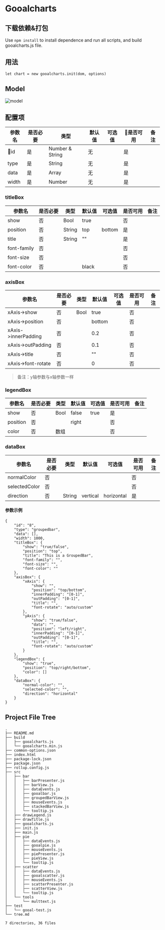 # Gooalcharts

## 下载依赖&打包

Use `npm install` to install dependence and run all scripts, and build gooalcharts.js file.

## 用法

``` 
let chart = new gooalcharts.init(dom, options) 
```

## Model
![model](http://git.soyomics.com:9000/mars/gooal-charts/raw/master/demand&design/model.png)

## 配置项
参数名 |是否必要 |类型            |默认值 |可选值     |是否可用    |备注
------|-------|----------------|------|----------|----------|--------
id    |是     |Number & String |无    |          |是         |
type  |是     |String          |无     |         |是         |
data  |是     |Array           |无    |          |是         |
width |是     |Number          |无    |          |是         |

### titleBox
参数名       |是否必要  |类型   |默认值    |可选值     |是否可用     |备注
------------|--------|-------|---------|----------|-----------|------
show        |否      |Bool   |true     |          |否
position    |否      |String |top      |bottom    |是
title       |否      |String |""       |          |是
font-family |否      |       |         |          |否
font-size   |否      |       |         |          |否
font-color  |否      |       |black    |          |否

### axisBox
参数名               |是否必要  |类型   |默认值    |可选值     |是否可用     |备注
--------------------|--------|-------|---------|----------|-----------|------
xAxis->show         |否      |Bool   |true     |          |否          
xAxis->position     |否      |       |bottom   |          |否
xAxis->innerPadding |否      |       |0.2      |          |否
xAxis->outPadding   |否      |       |0.1      |          |否
xAxis->title        |否      |       |""       |          |否
xAxis->font-rotate  |否      |       |0        |          |否
>备注：y轴参数与x轴参数一样

### legendBox
参数名       |是否必要  |类型   |默认值    |可选值     |是否可用     |备注
------------|--------|-------|---------|----------|-----------|------
show        |否      |Bool   |false    |true      |是
position    |否      |       |right    |          |否
color       |否      |数组    |         |          |否

### dataBox
参数名                |是否必要  |类型   |默认值    |可选值     |是否可用     |备注
---------------------|--------|-------|---------|----------|-----------|------
normalColor          |否      |       |         |          |否
selectedColor        |否      |       |         |          |否
direction            |否      |String |vertical |horizontal|是

#### 参数示例
```
{
    "id": "8",
    "type": "groupedbar",
    "data": [],
    "width": 1000,
    "titleBox": {
        "show": "true/false",
        "position": "top",
        "title": "This is a GroupedBar",
        "font-family": "",
        "font-size": "",
        "font-color": ""
    },
    "axisBox": {
        "xAxis": {
            "show": "",
            "position": "top/bottom",
            "innerPadding": "[0-1]",
            "outPadding": "[0-1]",
            "title": "",
            "font-rotate": "auto/custom"
        },
        "yAxis": {
            "show": "true/false",
            "data": "",
            "position": "left/right",
            "innerPadding": "[0-1]",
            "outPadding": "[0-1]",
            "title": "",
            "font-rotate": "auto/custom"
        }
    },
    "legendBox": {
        "show": "true",
        "position": "top/right/bottom",
        "color": []
    },
    "dataBox": {
        "normal-color": "",
        "selected-color": "",
        "direction": "horizontal"
    }
}
```


## Project File Tree
```
.
├── README.md
├── build
│   ├── gooalcharts.js
│   └── gooalcharts.min.js
├── common-options.json
├── index.html
├── package-lock.json
├── package.json
├── rollup.config.js
├── src
│   ├── bar
│   │   ├── barPresenter.js
│   │   ├── barView.js
│   │   ├── dataEvents.js
│   │   ├── gooalbar.js
│   │   ├── groupedBarView.js
│   │   ├── mouseEvents.js
│   │   ├── stackedBarView.js
│   │   └── tooltip.js
│   ├── drawLegend.js
│   ├── drawTitle.js
│   ├── gooalcharts.js
│   ├── init.js
│   ├── main.js
│   ├── pie
│   │   ├── dataEvents.js
│   │   ├── gooalpie.js
│   │   ├── mouseEvents.js
│   │   ├── piePresenter.js
│   │   ├── pieView.js
│   │   └── tooltip.js
│   ├── scatter
│   │   ├── dataEvents.js
│   │   ├── gooalscatter.js
│   │   ├── mouseEvents.js
│   │   ├── scatterPresenter.js
│   │   ├── scatterView.js
│   │   └── tooltip.js
│   └── tools
│       └── multtext.js
├── test
│   └── gooal-test.js
└── tree.md

7 directories, 36 files


```

